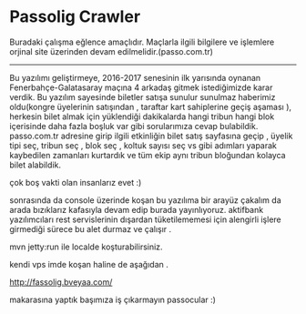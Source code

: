Passolig Crawler
===================


Buradaki çalışma eğlence amaçlıdır.
Maçlarla ilgili bilgilere ve işlemlere orjinal site üzerinden devam edilmelidir.(passo.com.tr)

----------

Bu yazılımı geliştirmeye,  2016-2017 senesinin ilk yarısında oynanan Fenerbahçe-Galatasaray maçına 4 arkadaş gitmek istediğimizde karar verdik.
Bu yazılım sayesinde biletler satışa sunulur sunulmaz haberimiz oldu(kongre üyelerinin satışından , taraftar kart sahiplerine geçiş aşaması ), herkesin bilet almak için yüklendiği dakikalarda hangi tribun hangi blok içerisinde daha fazla boşluk var gibi sorularımıza cevap bulabildik.
passo.com.tr adresine girip ilgili etkinliğin bilet satış sayfasına geçip , üyelik tipi seç, tribun seç , blok seç , koltuk sayısı seç vs gibi adımları yaparak kaybedilen zamanları kurtardık ve tüm ekip aynı tribun bloğundan kolayca bilet alabildik.

çok boş vakti olan insanlarız evet :)

sonrasında da console üzerinde koşan bu yazılıma bir arayüz çakalım da arada bızıklarız kafasıyla devam edip burada yayınlıyoruz. aktifbank yazılımcıları rest servislerinin dışardan tüketilememesi için alengirli işlere girmediği sürece bu alet durmaz ve çalışır .

mvn jetty:run ile localde koşturabilirsiniz.

kendi vps imde koşan haline de aşağıdan .

http://fassolig.bveyaa.com/

makarasına yaptık başımıza iş çıkarmayın passocular :) 



